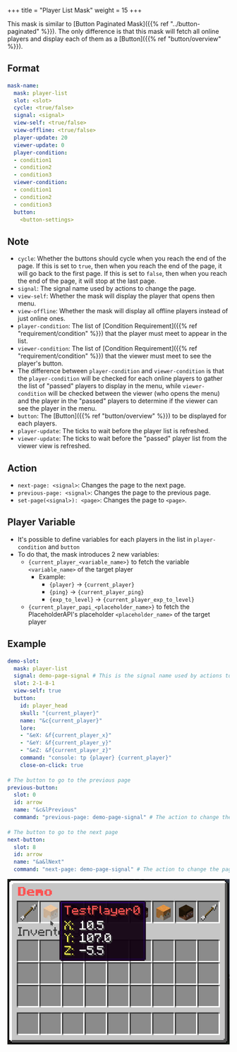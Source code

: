 +++
title = "Player List Mask"
weight = 15
+++

This mask is similar to [Button Paginated Mask]({{% ref "../button-paginated" %}}). The only difference is that this mask will fetch all online players and display each of them as a [Button]({{% ref "button/overview" %}}).

## Format

```yaml
mask-name:
  mask: player-list
  slot: <slot>
  cycle: <true/false>
  signal: <signal>
  view-self: <true/false>
  view-offline: <true/false>
  player-update: 20
  viewer-update: 0
  player-condition:
  - condition1
  - condition2
  - condition3
  viewer-condition:
  - condition1
  - condition2
  - condition3
  button:
    <button-settings>
```

## Note

* `cycle`: Whether the buttons should cycle when you reach the end of the page. If this is set to `true`, then when you reach the end of the page, it will go back to the first page. If this is set to `false`, then when you reach the end of the page, it will stop at the last page.
* `signal`: The signal name used by actions to change the page.
* `view-self`: Whether the mask will display the player that opens then menu.
* `view-offline`: Whether the mask will display all offline players instead of just online ones.
* `player-condition`: The list of [Condition Requirement]({{% ref "requirement/condition" %}}) that the player must meet to appear in the list.
* `viewer-condition`: The list of [Condition Requirement]({{% ref "requirement/condition" %}}) that the viewer must meet to see the player's button.
* The difference between `player-condition` and `viewer-condition` is that the `player-condition` will be checked for each online players to gather the list of "passed" players to display in the menu, while `viewer-condition` will be checked between the viewer (who opens the menu) and the player in the "passed" players to determine if the viewer can see the player in the menu.
* `button`: The [Button]({{% ref "button/overview" %}}) to be displayed for each players.
* `player-update`: The ticks to wait before the player list is refreshed.
* `viewer-update`: The ticks to wait before the "passed" player list from the viewer view is refreshed.

## Action

* `next-page: <signal>`: Changes the page to the next page.
* `previous-page: <signal>`: Changes the page to the previous page.
* `set-page(<signal>): <page>`: Changes the page to `<page>`.

## Player Variable

* It's possible to define variables for each players in the list in `player-condition` and `button`
* To do that, the mask introduces 2 new variables:
  * `{current_player_<variable_name>}` to fetch the variable `<variable_name>` of the target player
    * Example:
      * `{player}` -> `{current_player}`
      * `{ping}` -> `{current_player_ping}`
      * `{exp_to_level}` -> `{current_player_exp_to_level}`
  * `{current_player_papi_<placeholder_name>}` to fetch the PlaceholderAPI's placeholder `<placeholder_name>` of the target player

## Example

```yaml
demo-slot:
  mask: player-list
  signal: demo-page-signal # This is the signal name used by actions to change the page.
  slot: 2-1-8-1
  view-self: true
  button:
    id: player_head
    skull: "{current_player}"
    name: "&c{current_player}"
    lore:
    - "&eX: &f{current_player_x}"
    - "&eY: &f{current_player_y}"
    - "&eZ: &f{current_player_z}"
    command: "console: tp {player} {current_player}"
    close-on-click: true

# The button to go to the previous page
previous-button:
  slot: 0
  id: arrow
  name: "&c&lPrevious"
  command: "previous-page: demo-page-signal" # The action to change the page

# The button to go to the next page
next-button:
  slot: 8
  id: arrow
  name: "&a&lNext"
  command: "next-page: demo-page-signal" # The action to change the page
```

![Player List 1](player-list-1.gif)
